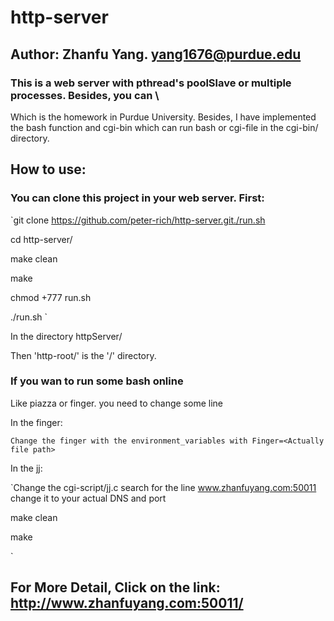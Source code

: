 # http-server

## Author: Zhanfu Yang.    yang1676@purdue.edu

### This is a web server with pthread's poolSlave or multiple processes. Besides, you can  \
Which is the homework in Purdue University. Besides, I have implemented the bash function and cgi-bin which can run bash or cgi-file in the cgi-bin/ directory.

## How to use:

### You can clone this project in your web server.  First:

`git clone https://github.com/peter-rich/http-server.git./run.sh 
 
 cd http-server/
 
 make clean
 
 make
 
 chmod +777 run.sh
 
 ./run.sh
` 

In the directory httpServer/

Then 'http-root/' is the '/' directory.

### If you wan to run some bash online 

Like piazza or finger. you need to change some line

In the finger:

`Change the finger with the environment_variables with Finger=<Actually file path>`

In the jj:

`Change the cgi-script/jj.c  search for the line www.zhanfuyang.com:50011 change it to your actual DNS and port

 make clean
 
 make

`



## For More Detail,   Click on the link: http://www.zhanfuyang.com:50011/
